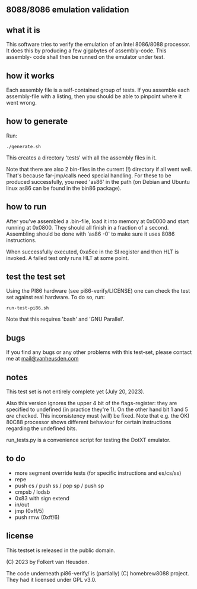 8088/8086 emulation validation
------------------------------

what it is
----------
This software tries to verify the emulation of an Intel 8086/8088 processor.
It does this by producing a few gigabytes of assembly-code. This assembly-
code shall then be runned on the emulator under test.


how it works
------------
Each assembly file is a self-contained group of tests. If you assemble each
assembly-file with a listing, then you should be able to pinpoint where it
went wrong.


how to generate
---------------
Run:

    ./generate.sh

This creates a directory 'tests' with all the assembly files in it.

Note that there are also 2 bin-files in the current (!) directory if all
went well. That's because far-jmp/calls need special handling. For these
to be produced successfully, you need 'as86' in the path (on Debian and
Ubuntu linux as86 can be found in the bin86 package).


how to run
----------
After you've assembled a .bin-file, load it into memory at 0x0000 and
start running at 0x0800. They should all finish in a fraction of a second.
Assembling should be done with 'as86 -0' to make sure it uses 8086
instructions.

When successfully executed, 0xa5ee in the SI register and then HLT is
invoked. A failed test only runs HLT at some point.


test the test set
-----------------
Using the PI86 hardware (see pi86-verify/LICENSE) one can check the test
set against real hardware.
To do so, run:

	run-test-pi86.sh

Note that this requires 'bash' and 'GNU Parallel'.


bugs
----
If you find any bugs or any other problems with this test-set, please
contact me at mail@vanheusden.com


notes
-----
This test set is not entirely complete yet (July 20, 2023).

Also this version ignores the upper 4 bit of the flags-register: they are
specified to undefined (in practice they're 1). On the other hand bit 1
and 5 *are* checked. This inconsistency must (will) be fixed. Note that
e.g. the OKI 80C88 processor shows different behaviour for certain
instructions regarding the undefined bits.

run\_tests.py is a convenience script for testing the DotXT emulator.


to do
-----
* more segment override tests (for specific instructions and es/cs/ss)
* repe
* push cs / push ss / pop sp / push sp
* cmpsb / lodsb
* 0x83 with sign extend
* in/out
* jmp (0xff/5)
* push rmw (0xff/6)


license
-------
This testset is released in the public domain.

(C) 2023 by Folkert van Heusden.

The code underneath pi86-verify/ is (partially) (C) homebrew8088 project.
They had it licensed under GPL v3.0.
